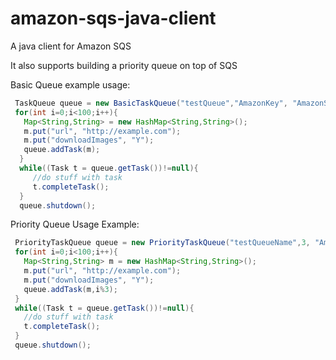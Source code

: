 amazon-sqs-java-client
======================
A java client for Amazon SQS

It also supports building a priority queue on top of SQS

Basic Queue example usage:
```java
 TaskQueue queue = new BasicTaskQueue("testQueue","AmazonKey", "AmazonSecretKey");
 for(int i=0;i<100;i++){
   Map<String,String> = new HashMap<String,String>();
   m.put("url", "http://example.com");
   m.put("downloadImages", "Y");
   queue.addTask(m);
  }
  while((Task t = queue.getTask())!=null){
     //do stuff with task
     t.completeTask();
  }
  queue.shutdown();
```

Priority Queue Usage Example:
```java
 PriorityTaskQueue queue = new PriorityTaskQueue("testQueueName",3, "AmazonKey", "AmazonSecretKey"); 
 for(int i=0;i<100;i++){
   Map<String,String> m = new HashMap<String,String>();
   m.put("url", "http://example.com");
   m.put("downloadImages", "Y");
   queue.addTask(m,i%3);
 }
 while((Task t = queue.getTask())!=null){
   //do stuff with task
   t.completeTask();
 }
 queue.shutdown();
 ```



